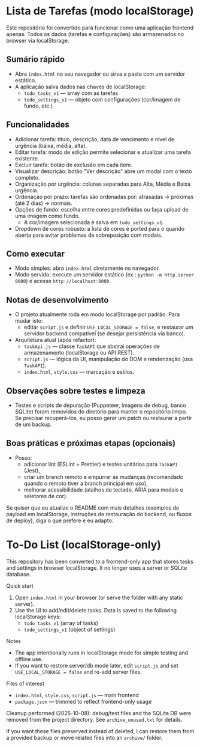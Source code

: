 # Lista de Tarefas (modo localStorage)

Este repositório foi convertido para funcionar como uma aplicação frontend apenas. Todos
os dados (tarefas e configurações) são armazenados no browser via localStorage.

## Sumário rápido
- Abra `index.html` no seu navegador ou sirva a pasta com um servidor estático.
- A aplicação salva dados nas chaves de localStorage:
	- `todo_tasks_v1` — array com as tarefas
	- `todo_settings_v1` — objeto com configurações (cor/imagem de fundo, etc.)

## Funcionalidades
- Adicionar tarefa: título, descrição, data de vencimento e nível de urgência (baixa, média, alta).
- Editar tarefa: modo de edição permite selecionar e atualizar uma tarefa existente.
- Excluir tarefa: botão de exclusão em cada item.
- Visualizar descrição: botão "Ver descrição" abre um modal com o texto completo.
- Organização por urgência: colunas separadas para Alta, Média e Baixa urgência.
- Ordenação por prazo: tarefas são ordenadas por: atrasadas → próximas (até 2 dias) → normais.
- Opções de fundo: escolha entre cores predefinidas ou faça upload de uma imagem como fundo.
	- A cor/imagem selecionada é salva em `todo_settings_v1`.
- Dropdown de cores robusto: a lista de cores é ported para o <body> quando aberta para
	evitar problemas de sobreposição com modais.

## Como executar
- Modo simples: abra `index.html` diretamente no navegador.
- Modo servido: execute um servidor estático (ex.: `python -m http.server 8000`) e acesse
	`http://localhost:8000`.

## Notas de desenvolvimento
- O projeto atualmente roda em modo localStorage por padrão. Para mudar isto:
	- editar `script.js` e definir `USE_LOCAL_STORAGE = false`, e restaurar um servidor backend
		compatível (se desejar persistência via banco).
- Arquitetura atual (após refactor):
	- `taskApi.js` — classe `TaskAPI` que abstrai operações de armazenamento (localStorage ou API REST).
	- `script.js` — lógica da UI, manipulação do DOM e renderização (usa `TaskAPI`).
	- `index.html`, `style.css` — marcação e estilos.

## Observações sobre testes e limpeza
- Testes e scripts de depuração (Puppeteer, imagens de debug, banco SQLite) foram removidos do diretório
	para manter o repositório limpo. Se precisar recuperá-los, eu posso gerar um patch ou restaurar a partir de um backup.

## Boas práticas e próximas etapas (opcionais)
- Posso:
	- adicionar lint (ESLint + Prettier) e testes unitários para `TaskAPI` (Jest),
	- criar um branch remoto e empurrar as mudanças (recomendado quando o remoto tiver a branch principal em uso),
	- melhorar acessibilidade (atalhos de teclado, ARIA para modais e seletores de cor).

Se quiser que eu atualize o README com mais detalhes (exemplos de payload em localStorage,
instruções de restauração do backend, ou fluxos de deploy), diga o que prefere e eu adapto.
# To-Do List (localStorage-only)

This repository has been converted to a frontend-only app that stores tasks and
settings in browser localStorage. It no longer uses a server or SQLite database.

Quick start
1. Open `index.html` in your browser (or serve the folder with any static server).
2. Use the UI to add/edit/delete tasks. Data is saved to the following localStorage keys:
	- `todo_tasks_v1` (array of tasks)
	- `todo_settings_v1` (object of settings)

Notes
- The app intentionally runs in localStorage mode for simple testing and offline use.
- If you want to restore server/db mode later, edit `script.js` and set `USE_LOCAL_STORAGE = false` and re-add server files.

Files of interest
- `index.html`, `style.css`, `script.js` — main frontend
- `package.json` — trimmed to reflect frontend-only usage

Cleanup performed (2025-10-08): debug/test files and the SQLite DB were removed from the project directory. See `archive_unused.txt` for details.

If you want these files preserved instead of deleted, I can restore them from a provided backup or move related files into an `archive/` folder.
